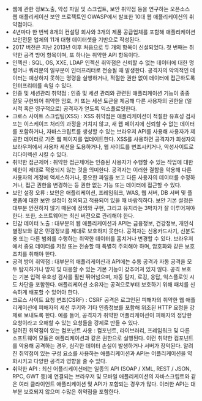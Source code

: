 - 웹에 관한 정보노출, 악성 파일 및 스크립트, 보안 취약점 등을 연구하는 오픈소스 웹 애플리케이션 보안 프로젝트인 OWASP에서 발표한 10대 웹 애플리케이션의 취약점이다.
- 4년마다 한 번씩 8개의 컨설팅 회사와 3개의 제품 공급업체를 포함해 애플리케이션 보안전문 업체의 11개 대형 데이터셋을 기반으로 작성된다. 
- 2017 버전은 지난 2013년 이후 처음으로 두 개의 항목이 신설되었다. 첫 번째는 취약한 공격 방어 항목이며, 또 하나는 취약한 API 항목이다. 
- 인젝션 : SQL, OS, XXE, LDAP 인젝션 취약점은 신뢰할 수 없는 데이터에 대한 명령어나 쿼리문의 일부분이 인터프리터로 전송될 때 발생한다. 공격자의 악의적인 데이터는 예상하지 못하는 명령을 실행하거나, 적절한 권한 없이 데이터에 접근하도록 인터프리터를 속일 수 있다.
- 인증 및 세션관리 취약점 : 인증 및 세션 관리와 관련된 애플리케이션 기능이 종종 잘못 구현되어 취약한 암호, 키 또는 세션 토큰을 제공해 다른 사용자의 권한을 (일시적 혹은 영구적으로) 공격자가 얻도록 익스플로잇한다.
- 크로스 사이트 스크립팅(XSS) : XSS 취약점은 애플리케이션이 적절한 유효성 검사 또는 이스케이프 처리의 과정을 거치지 않고, 새 웹 페이지에 신뢰할 수 없는 데이터를 포함하거나, 자바스크립트를 생성할 수 있는 브라우저 API를 사용해 사용자가 제공한 데이터로 기존 웹 페이지를 업데이트한다. XSS를 사용하면 공격자가 희생자의 브라우저에서 사용자 세션을 도용하거나, 웹 사이트를 변조시키거나, 악성사이트로 리다이렉션 시킬 수 있다.
- 취약한 접근제어 : 취약한 접근제어는 인증된 사용자가 수행할 수 있는 작업에 대한 제한이 제대로 적용되지 않는 것을 의미한다. 공격자는 이러한 결함을 악용해 다른 사용자의 계정에 액세스하거나, 중요한 파일을 보고 다른 사용자의 데이터를 수정하거나, 접근 권한을 변경하는 등 권한 없는 기능 또는 데이터에 접근할 수 있다.
- 보안 설정 오류 : 보안은 애플리케이션, 프레임워크, WAS, 웹 서버, DB 서버 및 플랫폼에 대한 보안 설정이 정의되고 적용되어 있을 때 바람직하다. 보안 기본 설정은 대부분 안전하지 않기 때문에 정의와 구현, 그리고 유지라는 3박자가 잘 이루어져야 한다. 또한, 소프트웨어는 최신 버전으로 관리해야 한다.
- 민감 데이터 노출 : 대부분의 웹 애플리케이션과 API는 금융정보, 건강정보, 개인식별정보와 같은 민감정보를 제대로 보호하지 못한다. 공격자는 신용카드사기, 신분도용 또는 다른 범죄를 수행하는 취약한 데이터를 훔치거나 변경할 수 있다. 브라우저에서 중요 데이터를 저장 또는 전송할 때 특별히 주의해야 하며, 암호화와 같은 보호조치를 취해야 한다.
- 공격 방어 취약점 : 대부분의 애플리케이션과 API에는 수동 공격과 자동 공격을 모두 탐지하거나 방지 및 대응할 수 있는 기본 기능이 갖추어져 있지 않다. 공격 보호는 기본 입력 유효성 검사를 훨씬 뛰어넘으며, 자동 탐지, 로깅, 응답, 익스플로잇 시도 차단을 포함한다. 애플리케이션 소유자는 공격으로부터 보호하기 위해 패치를 신속하게 배포할 수 있어야 한다.
- 크로스 사이트 요청 변조(CSRF) : CSRF 공격은 로그인된 피해자의 취약한 웹 애플리케이션에 피해자의 세션 쿠키와 기타 인증정보를 포함해 위조된 HTTP 요청을 강제로 보내도록 한다. 예를 들어, 공격자가 취약한 어플리케이션이 피해자의 정당한 요청이라고 오해할 수 있는 요청들을 강제로 만들 수 있다.
- 알려진 취약점이 있는 컴포넌트 사용 : 컴포넌트, 라이브러리, 프레임워크 및 다른 소프트웨어 모듈은 애플리케이션과 같은 권한으로 실행된다. 이런 취약한 컴포넌트를 악용해 공격하는 경우, 심각한 데이터 손실이 발생하거나 서버가 장악된다. 알려진 취약점이 있는 구성 요소를 사용하는 애플리케이션과 API는 어플리케이션을 약화시키고 다양한 공격과 영향을 줄 수 있다.
- 취약한 API : 최신 어플리케이션에는 일종의 API (SOAP / XML, REST / JSON, RPC, GWT 등)에 연결되는 브라우저 및 모바일 애플리케이션의 자바스크립트와 같은 여러 클라이언트 애플리케이션 및 API가 포함되는 경우가 많다. 이러한 API는 대부분 보호되지 않으며 수많은 취약점을 포함한다.


